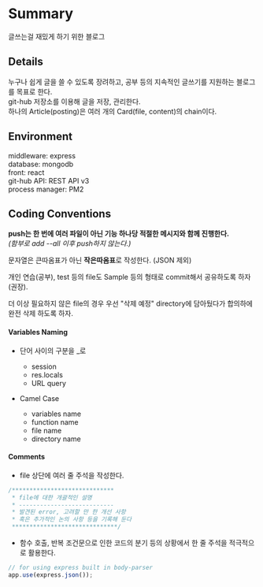 # Summary

글쓰는걸 재밌게 하기 위한 블로그

## Details

누구나 쉽게 글을 쓸 수 있도록 장려하고, 공부 등의 지속적인 글쓰기를 지원하는 블로그를 목표로 한다.  
git-hub 저장소를 이용해 글을 저장, 관리한다.  
하나의 Article(posting)은 여러 개의 Card(file, content)의 chain이다.

## Environment

middleware: express  
database: mongodb  
front: react  
git-hub API: REST API v3  
process manager: PM2

## Coding Conventions

**push는 한 번에 여러 파일이 아닌 기능 하나당 적절한 메시지와 함께 진행한다.**  
_(함부로 add --all 이후 push하지 않는다.)_

문자열은 큰따옴표가 아닌 **작은따옴표**로 작성한다. (JSON 제외)

개인 연습(공부), test 등의 file도 Sample 등의 형태로 commit해서 공유하도록 하자(권장).

더 이상 필요하지 않은 file의 경우 우선 "삭제 예정" directory에 담아뒀다가 합의하에 완전 삭제 하도록 하자.

#### Variables Naming

- 단어 사이의 구분을 \_로

  - session
  - res.locals
  - URL query

- Camel Case
  - variables name
  - function name
  - file name
  - directory name

#### Comments

- file 상단에 여러 줄 주석을 작성한다.

```javascript
/*****************************
 * file에 대한 개괄적인 설명
 * ---------------------------
 * 발견된 error, 고려할 만 한 개선 사항
 * 혹은 추가적인 논의 사항 등을 기록해 둔다
 ******************************/
```

- 함수 호출, 반복 조건문으로 인한 코드의 분기 등의 상황에서 한 줄 주석을 적극적으로 활용한다.

```javascript
// for using express built in body-parser
app.use(express.json());
```
